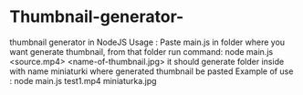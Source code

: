 # Thumbnail-generator-
thumbnail generator in NodeJS
Usage : Paste main.js in folder where you want generate thumbnail, from that folder run command: node main.js <source.mp4> <name-of-thumbnail.jpg> it should generate folder inside with name miniaturki where generated thumbnail be pasted
Example of use : node main.js test1.mp4 miniaturka.jpg

